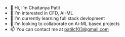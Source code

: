 - 👋 Hi, I’m Chaitanya Patil
- 👀 I’m interested in CFD, AI-ML
- 🌱 I’m currently learning full stack devlopment
- 💞️ I’m looking to collaborate on Ai-ML based projects
- 📫 You can contact me at patilc103@gmail.com

<!---
chaitanya2596/chaitanya2596 is a ✨ special ✨ repository because its `README.md` (this file) appears on your GitHub profile.
You can click the Preview link to take a look at your changes.
--->
